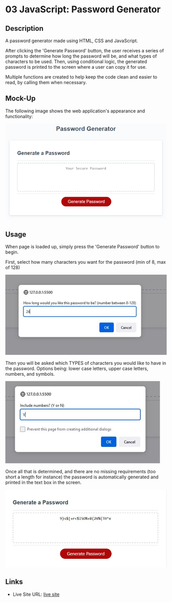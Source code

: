 # 03 JavaScript: Password Generator

## Description

A password generator made using HTML, CSS and JavaScript.

After clicking the 'Generate Password' button, the user receives a series of prompts to determine how long the password will be, and what types of characters to be used. Then, using conditional logic, the generated password is printed to the screen where a user can copy it for use.

Multiple functions are created to help keep the code clean and easier to read, by calling them when necessary.

## Mock-Up

The following image shows the web application's appearance and functionality:

![The Password Generator application displays a red button to "Generate Password".](./Assets/03-javascript-homework-demo.png)

## Usage

When page is loaded up, simply press the 'Generate Password' button to begin.

First, select how many characters you want for the password (min of 8, max of 128)

![prompt window asking user how many characters they would like](./Assets/prompt-window-char.JPG)

Then you will be asked which TYPES of characters you would like to have in the password. Options being: lower case letters, upper case letters, numbers, and symbols.

![prompt window asking user if they'd like the displayed character set to be considered for the password](./Assets/prompt-window-selection.JPG)

Once all that is determined, and there are no missing requirements (too short a length for instance) the password is automatically generated and printed in the text box in the screen.

![final result showing the user's generated password on screen](./Assets/generated-result.JPG)

## Links

- Live Site URL: [live site](https://jon-ledo.github.io/bc-module3-challenge__password-generator/)
